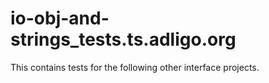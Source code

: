 # io-obj-and-strings_tests.ts.adligo.org
This contains tests for the following other interface projects.
